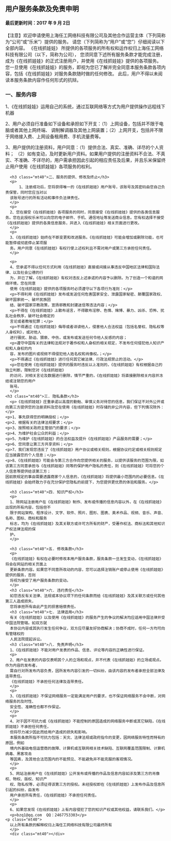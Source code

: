 
<!DOCTYPE html>
<html lang="en">
<head>
    <meta charset="UTF-8">
    <title>《在线抓娃娃》服务条款</title>
    <meta name="viewport" id="viewport" content="width=320,initial-scale=1,maximum-scale=1,user-scalable=no">
</head>
<body>

<div class="main mt50">
 
<div class="about-term" style="padding-top: 60px;">
      <h2>用户服务条款及免责申明</h2>
      <h4 class="mt40">最后更新时间：2017 年 9 月 2日</h4>
      <span class="colorff8">【注意】</span>欢迎申请使用上海任工网络科技有限公司及其他合作运营主体（下列简称为“公司”或“乐米”）提供的服务。
      请您（下列简称为“用户”或“您”）仔细阅读以下全部内容。
      《在线抓娃娃》 所提供的各项服务的所有权和运作权归上海任工网络科技有限公司（以下，简称为公司），
      您须同意下述所有服务条款才能完成注册，成为《在线抓娃娃》的正式注册用户，并使用《在线抓娃娃》提供的各项服务。
      您一旦使用《在线抓娃娃》的服务，即视为您已了解并完全同意本服务条款各项内容，包括《在线抓娃娃》对服务条款随时做的任何修改。
      此后，用户不得以未阅读本服务条款内容作任何形式的抗辩。
      <h3 class="mt40">一、服务内容</h3>
      <p>
          1、《在线抓娃娃》运用自己的系统，通过互联网络等方式为用户提供操作远程线下机器
      </p>
      <p>
          2、用户必须自行准备如下设备和承担如下开支：（1）上网设备，包括并不限于电脑或者其他上网终端、
      调制解调器及其他上网装置；（2）上网开支，包括并不限于网络接入费、上网设备租用费、手机流量费等。
      </p>
      <p>
      3、用户提供的注册资料，用户同意：（1）提供合法、真实、准确、详尽的个人资料； （2）如有变动，及时更新用户资料。如果用户提供的注册资料不合法、不真实、不准确、不详尽的，用户需承担因此引起的相应责任及后果，并且乐米保留终止用户使用《在线抓娃娃》各项服务的权利。
      </p>

      <h3 class="mt40">二、服务的提供、修改及终止</h3>
      <p>
          1、注册成功后，您将获得唯一的《在线抓娃娃》用户账号，该账号及其密码由您自己负责保管，同时您应当对以
      该账号进行的所有活动和事件负法律责任。
      </p>
      <p>
      2、您在接受《在线抓娃娃》各项服务的同时，同意接受《在线抓娃娃》提供的各类信息服务。您在此授权乐米可以向您的电子邮件、手机、通信地址等发送商业信息。您有权选择不接受《在线抓娃娃》提供的各类信息服务，并进入《在线抓娃娃》相关页面进行更改。
      </p>
      <p>
      3、《在线抓娃娃》始终在不断变更和改进服务。《在线抓娃娃》可能会增加或删除功能，也可能暂停或彻底停止某项服
      务。用户同意《在线抓娃娃》有权行使上述权利且不需对用户或第三方承担任何责任。
      </p>
      
      <p>
      4、您承诺不得以任何方式利用《在线抓娃娃》直接或间接从事违反中国地区法律和国际法律、以及社会公德的行
      为，并已了解，《在线抓娃娃》有权对违反上述承诺的内容予以删除。为了创造一个和谐的网络环境，您在同意
      使用《在线抓娃娃》提供的各项服务时必须遵守以下各项行为准则：</p>
      <p>不得利用《在线抓娃娃》发布或发送任何危害国家安全、泄露国家秘密、颠覆国家政权、破坏国家统一、破坏民族团
      结、破坏国家宗教政策，宣扬邪教和封建迷信等违法内容；</p>
      <p>不得在《在线抓娃娃》上散布谣言，不得散布淫秽、色情、赌博、暴力、凶杀、恐怖、扰乱社会秩序，破坏社会稳定的
      言论或者教唆犯罪；</p>
      <p>不得通过《在线抓娃娃》侮辱或者诽谤他人，侵害他人合法权益（包括名誉权、隐私权等人身权利），或对他人
      进行骚扰、胁迫、猥亵、中伤，或发布或发送任何令他人反感的内容；
      <p>遵守中国有关的法律和法规对于著作权和人身权的相关规定，不发布任何侵犯他人知识产权和人身权的内
      容，发布的图片或视频不得侵犯他人姓名权和肖像权。；</p>
      <p>不得通过《在线抓娃娃》进行任何其它被法律、行政法规禁止的活动。</p>
      <p>您在使用《在线抓娃娃》提供的服务时违反以上准则的，《在线抓娃娃》有权根据自己的独立判断，限制您对《在线抓娃娃》
      的访问，对相关言论及数据进行删除，情节严重的，《在线抓娃娃》将直接删除相关内容并冻结或注销您的用户
      账号。
      </p>
    <h3 class="mt40">三. 隐私条款</h3>
      <p>《在线抓娃娃》庄重承诺以高度的勤勉、审慎义务对待您的信息，我们保证不对外公开或向第三方提供您的注册资料及您在使用《在线抓娃娃》时存储的非公开内容，但下列情况除外：</p>
    <p>1、事先获得您的明确授权；</p>
    <p>2、根据有关的法律法规要求；</p>
    <p>3、按照相关政府主管部门的要求；</p>
    <p>4、为维护社会公众的利益；</p>
    <p>5、为维护《在线抓娃娃》的合法权益及提升《在线抓娃娃》产品服务的需要；</p>
    <p>6、您同意让第三方共享资料；</p>
    <p>7、我们发现您违反了《在线抓娃娃》用户协议或相关规则，根据协议约定或相关规则规定应当披露您的个人信息；</p>
    <p>8、《在线抓娃娃》可能会与第三方合作向您提供相关的服务，以提供该服务的范围为限，如该第三方同意承担与《在线抓娃娃》同等的保护用户隐私的责任，则《在线抓娃娃》可将您的个人信息等提供给该第三方；
    因前款规定的事由需要透露商家个人信息的，《在线抓娃娃》将提供最小范围内的必要信息。《在线抓娃娃》会始终致力于在充分保护您隐私的前提下，为您提供更优质的体验和服务。</p>

      <h3 class="mt40">四. 知识产权</h3>
      <p>
      1、除网站注册用户在《在线抓娃娃》制作、发布或传播的信息内容以外，在《在线抓娃娃》出现的所有内容，包括但不
      限于网站架构、程序设计、文字、软件、照片、图形、图表、美术作品、视频、音乐、声音、名称、图标、商标和服务
      标志，均为《在线抓娃娃》及其关联方或许可方所有的财产，受著作权法、商标法和其他知识产权法律法规的保
      护。
      </p>
     
      <h3 class="mt40">五. 修改条款</h3>
      <p>
      《在线抓娃娃》有权在必要时修改本用户服务条款，服务条款一旦发生变动，《在线抓娃娃》将会在网站的相关页面上
      更新条款内容。如果您不同意所改动的内容，您可以选择注销账户或停止使用《在线抓娃娃》提供的服务，否则
      将视为接受了用户服务条款的变动。
      </p>
      <h3 class="mt40">六. 违约责任</h3>
      如您违反有关法律、法规或本协议项下的任何条款而给《在线抓娃娃》及其关联方或任何其他第三人造成损失，
      您将承担所有由此产生的损害赔偿责任。
      <h3 class="mt40">七. 法律适用</h3>
      有关《在线抓娃娃》以及使用《在线抓娃娃》的服务产生的争议的解决均应适用中国法律并受中国法院管辖。如双方就
      本协议内容或其执行发生任何争议，双方应尽量友好协商解决；协商不成时，任何一方均可向有管辖权的
      人民法院提起诉讼。
      <h3 class="mt40">八. 免责声明</h3>
      1、《在线抓娃娃》不能对用户发表的作品、信息、评论等内容的正确性进行保证。
      <p>
      2、用户在发表的内容仅表明其个人的立场和观点，并不代表《在线抓娃娃》的立场或观点。作为内容的发布者，
      需自行对所发布内容负责，因所发布内容引发的一切纠纷，由该内容的发布者承担全部法律及连带责任。
      《在线抓娃娃》不承担任何法律及连带责任。
      </p>
      <p>
      3、《在线抓娃娃》不保证网络服务一定能满足用户的要求，也不保证网络服务不会中断，对网络服务的及时性、
      安全性、准确性也都不作保证。
      </p>
      <p>
      4、对于因不可抗力或《在线抓娃娃》不能控制的原因造成的网络服务中断或其它缺陷，《在线抓娃娃》不承担任何责任，
      但将尽力减少因此而给用户造成的损失和影响。
      本服务条款所指不可抗力包括：天灾、法律法规或政府指令的变更，因网络服务特性而特有的原因，例如
      境内外基础电信运营商的故障、计算机或互联网相关技术缺陷、互联网覆盖范围限制、计算机病毒、黑客攻击
      等因素，及其他合法范围内的不能预见、不能避免并不能克服的客观情况。
      </p>
      <p>
      5、网站注册用户在《在线抓娃娃》公开发布或传播的作品及信息内容如涉及第三方的肖像权、物权、版权、知识产
      权、隐私权等，必须征得该第三方的授权。未经授权即在《在线抓娃娃》上发布作品及信息所引起的纠纷，由发布
      用户承担所有责任，《在线抓娃娃》不承担任何责任。
      </p>
      <p>
      6、如果您发现《在线抓娃娃》上有内容侵犯了您的知识产权或其他权益，请联系我们。</p>
      <p>bzq1@qq.com  QQ：2467753303</p>
    <p class="mt40">
      以上所有条款的解释权归上海任工网络科技有限公司最终所有
      </p>
      <div class="mt40"></div>
</div>
</div>

</body>
</html>
